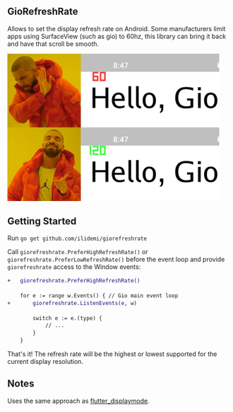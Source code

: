 GioRefreshRate
--------

Allows to set the display refresh rate on Android. Some manufacturers limit apps using SurfaceView (such as gio) to 60hz, this library can bring it back and have that scroll be smooth.

<img src="pic.jpg" width="480">

## Getting Started

Run `go get github.com/ilidemi/giorefreshrate`

Call `giorefreshrate.PreferHighRefreshRate()` or `giorefreshrate.PreferLowRefreshRate()` before the event loop and provide `giorefreshrate` access to the Window events:

```diff
+   giorefreshrate.PreferHighRefreshRate()

    for e := range w.Events() { // Gio main event loop
+       giorefreshrate.ListenEvents(e, w)

        switch e := e.(type) {
            // ...
        }
    }
```

That's it! The refresh rate will be the highest or lowest supported for the current display resolution.

## Notes

Uses the same approach as [flutter_displaymode](https://github.com/ajinasokan/flutter_displaymode).